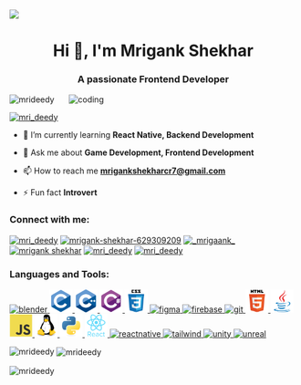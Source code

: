 
<img align="center" width="2000" src="https://i.pinimg.com/originals/8b/35/fe/8b35fef55fba1a201c9c7a11d3ec3d64.gif"/>
<h1 align="center">Hi 👋, I'm Mrigank Shekhar</h1>
<h3 align="center">A passionate Frontend Developer</h3>
<img align = "right" alt="coding" width="400" src="https://physicsgurukul.files.wordpress.com/2019/02/character-1.gif"
<p align="left"> <img src="https://komarev.com/ghpvc/?username=mrideedy&label=Profile%20views&color=0e75b6&style=flat" alt="mrideedy" /> </p>

<p align="left"> <a href="https://twitter.com/mri_deedy" target="blank"><img src="https://img.shields.io/twitter/follow/mri_deedy?logo=twitter&style=for-the-badge" alt="mri_deedy" /></a> </p>

- 🌱 I’m currently learning **React Native, Backend Development**

- 💬 Ask me about **Game Development, Frontend Development**

- 📫 How to reach me **mrigankshekharcr7@gmail.com**

- ⚡ Fun fact **Introvert**

<h3 align="left">Connect with me:</h3>
<p align="left">
<a href="https://twitter.com/mri_deedy" target="blank"><img align="center" src="https://raw.githubusercontent.com/rahuldkjain/github-profile-readme-generator/master/src/images/icons/Social/twitter.svg" alt="mri_deedy" height="30" width="40" /></a>
<a href="https://linkedin.com/in/mrigank-shekhar-629309209" target="blank"><img align="center" src="https://raw.githubusercontent.com/rahuldkjain/github-profile-readme-generator/master/src/images/icons/Social/linked-in-alt.svg" alt="mrigank-shekhar-629309209" height="30" width="40" /></a>
<a href="https://instagram.com/_mrigaank_" target="blank"><img align="center" src="https://raw.githubusercontent.com/rahuldkjain/github-profile-readme-generator/master/src/images/icons/Social/instagram.svg" alt="_mrigaank_" height="30" width="40" /></a>
<a href="https://www.youtube.com/c/mrigank shekhar" target="blank"><img align="center" src="https://raw.githubusercontent.com/rahuldkjain/github-profile-readme-generator/master/src/images/icons/Social/youtube.svg" alt="mrigank shekhar" height="30" width="40" /></a>
<a href="https://www.codechef.com/users/mri_deedy" target="blank"><img align="center" src="https://cdn.jsdelivr.net/npm/simple-icons@3.1.0/icons/codechef.svg" alt="mri_deedy" height="30" width="40" /></a>
<a href="https://www.leetcode.com/mri_deedy" target="blank"><img align="center" src="https://raw.githubusercontent.com/rahuldkjain/github-profile-readme-generator/master/src/images/icons/Social/leet-code.svg" alt="mri_deedy" height="30" width="40" /></a>
</p>

<h3 align="left">Languages and Tools:</h3>
<p align="left"> <a href="https://www.blender.org/" target="_blank" rel="noreferrer"> <img src="https://download.blender.org/branding/community/blender_community_badge_white.svg" alt="blender" width="40" height="40"/> </a> <a href="https://www.cprogramming.com/" target="_blank" rel="noreferrer"> <img src="https://raw.githubusercontent.com/devicons/devicon/master/icons/c/c-original.svg" alt="c" width="40" height="40"/> </a> <a href="https://www.w3schools.com/cpp/" target="_blank" rel="noreferrer"> <img src="https://raw.githubusercontent.com/devicons/devicon/master/icons/cplusplus/cplusplus-original.svg" alt="cplusplus" width="40" height="40"/> </a> <a href="https://www.w3schools.com/cs/" target="_blank" rel="noreferrer"> <img src="https://raw.githubusercontent.com/devicons/devicon/master/icons/csharp/csharp-original.svg" alt="csharp" width="40" height="40"/> </a> <a href="https://www.w3schools.com/css/" target="_blank" rel="noreferrer"> <img src="https://raw.githubusercontent.com/devicons/devicon/master/icons/css3/css3-original-wordmark.svg" alt="css3" width="40" height="40"/> </a> <a href="https://www.figma.com/" target="_blank" rel="noreferrer"> <img src="https://www.vectorlogo.zone/logos/figma/figma-icon.svg" alt="figma" width="40" height="40"/> </a> <a href="https://firebase.google.com/" target="_blank" rel="noreferrer"> <img src="https://www.vectorlogo.zone/logos/firebase/firebase-icon.svg" alt="firebase" width="40" height="40"/> </a> <a href="https://git-scm.com/" target="_blank" rel="noreferrer"> <img src="https://www.vectorlogo.zone/logos/git-scm/git-scm-icon.svg" alt="git" width="40" height="40"/> </a> <a href="https://www.w3.org/html/" target="_blank" rel="noreferrer"> <img src="https://raw.githubusercontent.com/devicons/devicon/master/icons/html5/html5-original-wordmark.svg" alt="html5" width="40" height="40"/> </a> <a href="https://www.java.com" target="_blank" rel="noreferrer"> <img src="https://raw.githubusercontent.com/devicons/devicon/master/icons/java/java-original.svg" alt="java" width="40" height="40"/> </a> <a href="https://developer.mozilla.org/en-US/docs/Web/JavaScript" target="_blank" rel="noreferrer"> <img src="https://raw.githubusercontent.com/devicons/devicon/master/icons/javascript/javascript-original.svg" alt="javascript" width="40" height="40"/> </a> <a href="https://www.linux.org/" target="_blank" rel="noreferrer"> <img src="https://raw.githubusercontent.com/devicons/devicon/master/icons/linux/linux-original.svg" alt="linux" width="40" height="40"/> </a> <a href="https://www.python.org" target="_blank" rel="noreferrer"> <img src="https://raw.githubusercontent.com/devicons/devicon/master/icons/python/python-original.svg" alt="python" width="40" height="40"/> </a> <a href="https://reactjs.org/" target="_blank" rel="noreferrer"> <img src="https://raw.githubusercontent.com/devicons/devicon/master/icons/react/react-original-wordmark.svg" alt="react" width="40" height="40"/> </a> <a href="https://reactnative.dev/" target="_blank" rel="noreferrer"> <img src="https://reactnative.dev/img/header_logo.svg" alt="reactnative" width="40" height="40"/> </a> <a href="https://tailwindcss.com/" target="_blank" rel="noreferrer"> <img src="https://www.vectorlogo.zone/logos/tailwindcss/tailwindcss-icon.svg" alt="tailwind" width="40" height="40"/> </a> <a href="https://unity.com/" target="_blank" rel="noreferrer"> <img src="https://www.vectorlogo.zone/logos/unity3d/unity3d-icon.svg" alt="unity" width="40" height="40"/> </a> <a href="https://unrealengine.com/" target="_blank" rel="noreferrer"> <img src="https://raw.githubusercontent.com/kenangundogan/fontisto/036b7eca71aab1bef8e6a0518f7329f13ed62f6b/icons/svg/brand/unreal-engine.svg" alt="unreal" width="40" height="40"/> </a> </p>

<p><img align="left" src="https://github-readme-stats.vercel.app/api/top-langs?username=mrideedy&show_icons=true&locale=en&layout=compact" alt="mrideedy" /></p>

<p>&nbsp;<img align="center" src="https://github-readme-stats.vercel.app/api?username=mrideedy&show_icons=true&locale=en" alt="mrideedy" /></p>

<p><img align="center" src="https://github-readme-streak-stats.herokuapp.com/?user=mrideedy&" alt="mrideedy" /></p>
